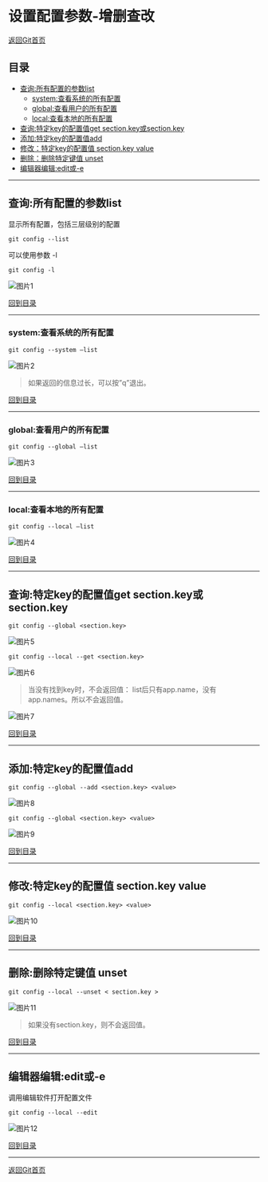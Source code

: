 # 设置配置参数-增删查改

[返回Git首页](../git_index.md)

## 目录
  - [查询:所有配置的参数list](#查询所有配置的参数list)
    - [system:查看系统的所有配置](#system查看系统的所有配置)
    - [global:查看用户的所有配置](#global查看用户的所有配置)
    - [local:查看本地的所有配置](#local查看本地的所有配置)
  - [查询:特定key的配置值get section.key或section.key](#查询特定key的配置值get-sectionkey或sectionkey)
  - [添加:特定key的配置值add](#添加特定key的配置值add)
  - [修改：特定key的配置值 section.key value](#修改特定key的配置值-sectionkey-value)
  - [删除：删除特定键值 unset](#删除删除特定键值-unset)
  - [编辑器编辑:edit或-e](#编辑器编辑edit或-e)


***

## 查询:所有配置的参数list

显示所有配置，包括三层级别的配置

```
git config --list 
```

可以使用参数 -l
```
git config -l 
```

![图片1](../pics/config/图片1.png)

[回到目录](#目录)

***

### system:查看系统的所有配置

```
git config --system –list
```
![图片2](../pics/config/图片2.png)

> 如果返回的信息过长，可以按”q”退出。

[回到目录](#目录)

***

### global:查看用户的所有配置

``` 
git config --global –list 
```
![图片3](../pics/config/图片3.png)

[回到目录](#目录)

***  
  
### local:查看本地的所有配置

```
git config --local –list
```
![图片4](../pics/config/图片4.png)

[回到目录](#目录)

***

## 查询:特定key的配置值get section.key或section.key

```
git config --global <section.key> 
```

![图片5](../pics/config/图片5.png)

```
git config --local --get <section.key>  
```
![图片6](../pics/config/图片6.png)

>当没有找到key时，不会返回值：
list后只有app.name，没有app.names。所以不会返回值。

![图片7](../pics/config/图片7.png)

[回到目录](#目录)

***

## 添加:特定key的配置值add

```
git config --global --add <section.key> <value> 
```

![图片8](../pics/config/图片8.png)

```
git config --global <section.key> <value> 
```

![图片9](../pics/config/图片9.png)

[回到目录](#目录)

***

## 修改:特定key的配置值 section.key value

```
git config --local <section.key> <value>
```

![图片10](../pics/config/图片10.png)

[回到目录](#目录)

***

## 删除:删除特定键值 unset 

```
git config --local --unset < section.key >
```
![图片11](../pics/config/图片11.png)

>如果没有section.key，则不会返回值。

[回到目录](#目录)

***

## 编辑器编辑:edit或-e

调用编辑软件打开配置文件
```
git config --local --edit
```
![图片12](../pics/config/图片12.jpg)

[回到目录](#目录)

***

[返回Git首页](../git_index.md)

